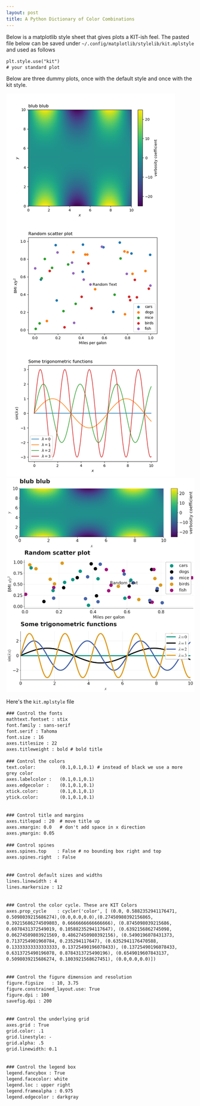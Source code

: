```yaml
---
layout: post
title: A Python Dictionary of Color Combinations
---
```


Below is a matplotlib style sheet that gives plots a KIT-ish feel.
The pasted file below can be saved under `~/.config/matplotlib/stylelib/kit.mplstyle` and used as follows
```
plt.style.use("kit")
# your standard plot
```
Below are three dummy plots, once with the default style and once with the kit style.

![Before](/_includes/2020-02-19-kitstyle/before.png)
![After](/_includes/2020-02-19-kitstyle/after.png)


Here's the `kit.mplstyle` file
```
### Control the fonts
mathtext.fontset : stix
font.family : sans-serif
font.serif : Tahoma
font.size : 16
axes.titlesize : 22
axes.titleweight : bold # bold title

### Control the colors
text.color:  		(0.1,0.1,0.1) # instead of black we use a more grey color
axes.labelcolor :  	(0.1,0.1,0.1)
axes.edgecolor :  	(0.1,0.1,0.1)
xtick.color:   		(0.1,0.1,0.1)
ytick.color:  		(0.1,0.1,0.1)


### Control title and margins 
axes.titlepad : 20  # move title up
axes.xmargin: 0.0   # don't add space in x direction 
axes.ymargin: 0.05 

### Control spines
axes.spines.top    : False # no bounding box right and top
axes.spines.right  : False


### Control default sizes and widths
lines.linewidth : 4
lines.markersize : 12


### Control the color cycle. These are KIT Colors
axes.prop_cycle    : cycler('color', [ (0.0, 0.5882352941176471, 0.5098039215686274),(0.0,0.0,0.0),(0.27450980392156865, 0.39215686274509803, 0.6666666666666666), (0.8745098039215686, 0.6078431372549019, 0.10588235294117647), (0.6392156862745098, 0.06274509803921569, 0.48627450980392156), (0.5490196078431373, 0.7137254901960784, 0.235294117647), (0.6352941176470588, 0.13333333333333333, 0.13725490196078433), (0.13725490196078433, 0.6313725490196078, 0.8784313725490196), (0.6549019607843137, 0.5098039215686274, 0.1803921568627451), (0.0,0.0,0.0)])


### Control the figure dimension and resolution
figure.figsize   : 10, 3.75
figure.constrained_layout.use: True
figure.dpi : 100
savefig.dpi : 200


### Control the underlying grid 
axes.grid : True
grid.color: .1
grid.linestyle: -
grid.alpha: .5
grid.linewidth: 0.1


### Control the legend box
legend.fancybox : True
legend.facecolor: white
legend.loc : upper right
legend.framealpha : 0.975
legend.edgecolor : darkgray

```
